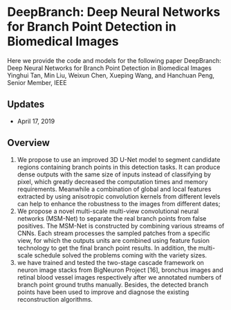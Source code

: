 DeepBranch: Deep Neural Networks for Branch Point Detection in Biomedical Images
===
Here we provide the code and models for the following paper
DeepBranch: Deep Neural Networks for Branch Point Detection in Biomedical Images
Yinghui Tan, Min Liu, Weixun Chen, Xueping Wang, and Hanchuan Peng, Senior Member, IEEE

Updates
---
* April 17, 2019

Overview
---
1.	We propose to use an improved 3D U-Net model to segment candidate regions containing branch points in this detection tasks. It can produce dense outputs with the same size of inputs instead of classifying by pixel, which greatly decreased the computation times and memory requirements. Meanwhile a combination of global and local features extracted by using anisotropic convolution kernels from different levels can help to enhance the robustness to the images from different dates;
2.	We propose a novel multi-scale multi-view convolutional neural networks (MSM-Net) to separate the real branch points from false positives. The MSM-Net is constructed by combining various streams of CNNs. Each stream processes the sampled patches from a specific view, for which the outputs units are combined using feature fusion technology to get the final branch point results. In addition, the multi-scale schedule solved the problems coming with the variety sizes.
3.	we have trained and tested the two-stage cascade framework on neuron image stacks from BigNeuron Project [16], bronchus images and retinal blood vessel images respectively after we annotated numbers of branch point ground truths manually. Besides, the detected branch points have been used to improve and diagnose the existing reconstruction algorithms.







